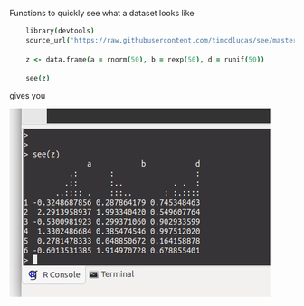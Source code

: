 
Functions to quickly see what a dataset looks like

```coffee
    library(devtools)
    source_url('https://raw.githubusercontent.com/timcdlucas/see/master/R/see.R')

    z <- data.frame(a = rnorm(50), b = rexp(50), d = runif(50))

    see(z)
```

gives you

![Example histograms on a dataframe](example.png)

